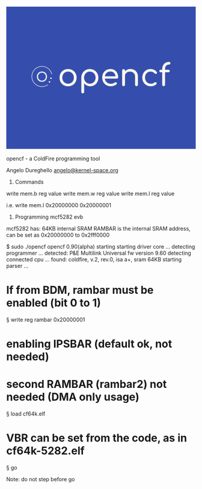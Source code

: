 ![](opencf.png)

opencf - a ColdFire programming tool

Angelo Dureghello <angelo@kernel-space.org>

1. Commands

write mem.b reg value
write mem.w reg value
write mem.l reg value

i.e.
write mem.l 0x20000000 0x20000001

1. Programming mcf5282 evb

mcf5282 has:
64KB internal SRAM
RAMBAR is the internal SRAM address, can be set as 0x20000000 to 0x2fff0000

$ sudo ./opencf
opencf 0.90(alpha) starting
starting driver core ...
detecting programmer ...
detected: P&E Multilink Universal
fw version 9.60
detecting connected cpu ...
found: coldfire, v.2, rev.0, isa a+, sram 64KB
starting parser ...

# If from BDM, rambar must be enabled (bit 0 to 1)
§ write reg rambar 0x20000001
# enabling IPSBAR (default ok, not needed)
# second RAMBAR (rambar2) not needed (DMA only usage)
§ load cf64k.elf
# VBR can be set from the code, as in cf64k-5282.elf
§ go

Note: do not step before go
